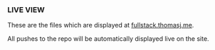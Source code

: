 ### LIVE VIEW

These are the files which are displayed at [fullstack.thomasj.me](https://fullstack.thomasj.me).

All pushes to the repo will be automatically displayed live on the site.
